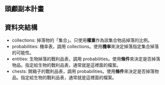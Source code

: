 頭顱副本計畫
------

## 資料夾結構

- collections: 掉落物的「集合」。只使用**權重**作為該集合物品掉落的比例。
- probabilities: 機率表，調用 collections。使用**機率**來決定掉落指定集合掉落的可能性。
- entities: 生物掉落的戰利品表，調用 probabilities。使用**條件**來決定是否掉落物品。指定給生物的戰利品表，通常就是這裡面的檔案。
- chests: 開箱子的戰利品表，調用 probabilities。使用**條件**來決定是否掉落物品。指定給生物的戰利品表，通常就是這裡面的檔案。
